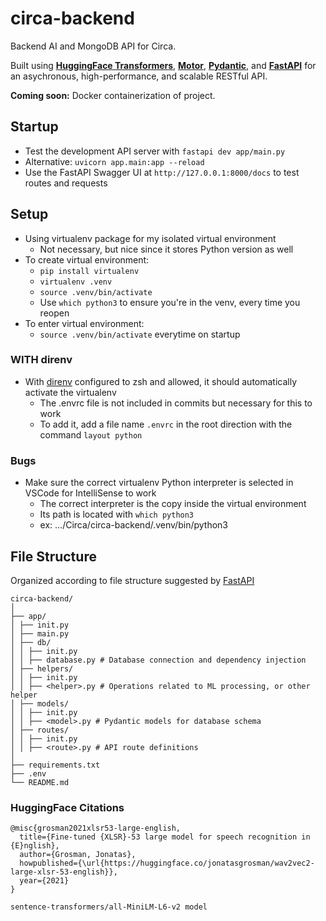 # circa-backend
 Backend AI and MongoDB API for Circa. 

 Built using [**HuggingFace
 Transformers**](https://huggingface.co/docs/transformers/v4.41.3/en/index),
 [**Motor**](https://motor.readthedocs.io/en/stable/),
 [**Pydantic**](https://docs.pydantic.dev/latest/), and
 [**FastAPI**](https://fastapi.tiangolo.com/) for an asychronous, 
 high-performance, and scalable RESTful API.

**Coming soon:** Docker containerization of project.

## Startup
- Test the development API server with `fastapi dev app/main.py`
- Alternative: `uvicorn app.main:app --reload`
- Use the FastAPI Swagger UI at `http://127.0.0.1:8000/docs` to test routes and requests

## Setup
- Using virtualenv package for my isolated virtual environment
    - Not necessary, but nice since it stores Python version as well
- To create virtual environment:
    - `pip install virtualenv`
    - `virtualenv .venv`
    - `source .venv/bin/activate`
    - Use `which python3` to ensure you're in the venv, every time you reopen
- To enter virtual environment:
  - `source .venv/bin/activate` everytime on startup

### WITH direnv
- With [direnv](https://direnv.net/) configured to zsh and allowed, it should
  automatically activate the virtualenv
    - The .envrc file is not included in commits but necessary for this to work
    - To add it, add a file name `.envrc` in the root direction with the command `layout python`

### Bugs
- Make sure the correct virtualenv Python interpreter is selected in VSCode
  for IntelliSense to work
  - The correct interpreter is the copy inside the virtual environment
  - Its path is located with `which python3`
  - ex: .../Circa/circa-backend/.venv/bin/python3


## File Structure
Organized according to file structure suggested by [FastAPI](https://fastapi.tiangolo.com/tutorial/bigger-applications/)

```
circa-backend/
│
├── app/
│ ├── init.py
│ ├── main.py
│ ├── db/
│ │ ├── init.py
│ │ ├── database.py # Database connection and dependency injection
│ ├── helpers/
│ │ ├── init.py
│ │ ├── <helper>.py # Operations related to ML processing, or other helper
│ ├── models/
│ │ ├── init.py
│ │ ├── <model>.py # Pydantic models for database schema
│ ├── routes/
│ │ ├── init.py
│ │ ├── <route>.py # API route definitions
│
├── requirements.txt 
├── .env
└── README.md
```


### HuggingFace Citations
```
@misc{grosman2021xlsr53-large-english,
  title={Fine-tuned {XLSR}-53 large model for speech recognition in {E}nglish},
  author={Grosman, Jonatas},
  howpublished={\url{https://huggingface.co/jonatasgrosman/wav2vec2-large-xlsr-53-english}},
  year={2021}
}

sentence-transformers/all-MiniLM-L6-v2 model
```

